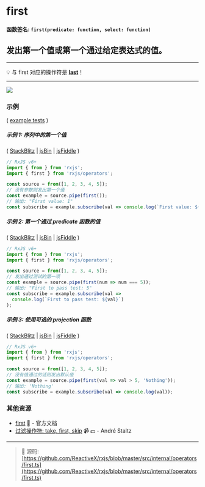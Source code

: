 # first

#### 函数签名: `first(predicate: function, select: function)`

## 发出第一个值或第一个通过给定表达式的值。

---

:bulb: 与 first 对应的操作符是 [**last**](last.md)！

---

<div class="ua-ad"><a href="https://ultimateangular.com/?ref=76683_kee7y7vk"><img src="https://ultimateangular.com/assets/img/banners/ua-leader.svg"></a></div>

### 示例

(
[example tests](https://github.com/btroncone/learn-rxjs/blob/master/operators/specs/filtering/first-spec.ts)
)

##### 示例 1: 序列中的第一个值

(
[StackBlitz](https://stackblitz.com/edit/typescript-t8hseq?file=index.ts&devtoolsheight=100)
| [jsBin](http://jsbin.com/kayenuxoma/1/edit?js,console) |
[jsFiddle](https://jsfiddle.net/btroncone/uncey4v9/) )

```js
// RxJS v6+
import { from } from 'rxjs';
import { first } from 'rxjs/operators';

const source = from([1, 2, 3, 4, 5]);
// 没有参数则发出第一个值
const example = source.pipe(first());
// 输出: "First value: 1"
const subscribe = example.subscribe(val => console.log(`First value: ${val}`));
```

##### 示例 2: 第一个通过 predicate 函数的值

(
[StackBlitz](https://stackblitz.com/edit/typescript-bw5byu?file=index.ts&devtoolsheight=100)
| [jsBin](http://jsbin.com/pujowawovu/1/edit?js,console) |
[jsFiddle](https://jsfiddle.net/btroncone/pt36r8cu/) )

```js
// RxJS v6+
import { from } from 'rxjs';
import { first } from 'rxjs/operators';

const source = from([1, 2, 3, 4, 5]);
// 发出通过测试的第一项
const example = source.pipe(first(num => num === 5));
// 输出: "First to pass test: 5"
const subscribe = example.subscribe(val =>
  console.log(`First to pass test: ${val}`)
);
```

##### 示例 3: 使用可选的 projection 函数

(
[StackBlitz](https://stackblitz.com/edit/typescript-2pkzpv?file=index.ts&devtoolsheight=100)
| [jsBin](http://jsbin.com/qoganeleqa/1/edit?js,console) |
[jsFiddle](https://jsfiddle.net/btroncone/owx2jdg1/3/) )

```js
// RxJS v6+
import { from } from 'rxjs';
import { first } from 'rxjs/operators';

const source = from([1, 2, 3, 4, 5]);
// 没有值通过的话则发出默认值
const example = source.pipe(first(val => val > 5, 'Nothing'));
// 输出: 'Nothing'
const subscribe = example.subscribe(val => console.log(val));
```

### 其他资源

- [first](https://cn.rx.js.org/class/es6/Observable.js~Observable.html#instance-method-first) :newspaper: - 官方文档
- [过滤操作符: take, first, skip](https://egghead.io/lessons/rxjs-filtering-operators-take-first-skip?course=rxjs-beyond-the-basics-operators-in-depth) :video_camera: :dollar: - André Staltz

---
> :file_folder: 源码:  [https://github.com/ReactiveX/rxjs/blob/master/src/internal/operators/first.ts](https://github.com/ReactiveX/rxjs/blob/master/src/internal/operators/first.ts)
